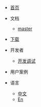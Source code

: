 * [首页](/zh-CN/introduce.md)
  
* 文档
    * [master](/zh-CN/introduce.md)
  
* [下载](/zh-CN/quick_start/download.md)

* 开发者
  * [开发调试](/zh-CN/developer-guide/local_debug.md)
  
* 用户案例

* 语言
    * [中文](/zh-CN/)
    * [En](/en-US/)
